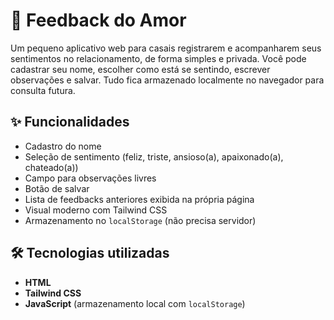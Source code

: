 # 💖 Feedback do Amor

Um pequeno aplicativo web para casais registrarem e acompanharem seus sentimentos no relacionamento, de forma simples e privada. Você pode cadastrar seu nome, escolher como está se sentindo, escrever observações e salvar. Tudo fica armazenado localmente no navegador para consulta futura.

## ✨ Funcionalidades

- Cadastro do nome
- Seleção de sentimento (feliz, triste, ansioso(a), apaixonado(a), chateado(a))
- Campo para observações livres
- Botão de salvar
- Lista de feedbacks anteriores exibida na própria página
- Visual moderno com Tailwind CSS
- Armazenamento no `localStorage` (não precisa servidor)

## 🛠 Tecnologias utilizadas

- **HTML**
- **Tailwind CSS**
- **JavaScript** (armazenamento local com `localStorage`)

